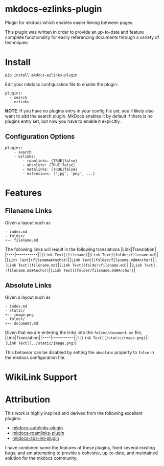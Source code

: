 # mkdocs-ezlinks-plugin
Plugin for mkdocs which enables easier linking between pages.

This plugin was written in order to provide an up-to-date and
feature complete functionality for easily referencing documents
through a variety of techniques:

# Install

```
pip install mkdocs-ezlinks-plugin
```

Edit your mkdocs configuration file to enable the plugin:
```
plugins:
  - search
  - ezlinks
```

**NOTE**: If you have no plugins entry in your config file yet, you'll likely also want to add the search plugin. MkDocs enables it by default if there is no plugins entry set, but now you have to enable it explicitly. 

## Configuration Options
```
plugins:
    - search
    - ezlinks:
        - roamlinks: {TRUE|false}
        - absolute: {TRUE|false}
        - metalinks: {TRUE|false}
        - extensions: ['jpg', 'png', ...]
```

# Features
## Filename Links
Given a layout such as
```
- index.md
- folder/
+-- filename.md
```
The following links will result in the following translations
|Link|Translation|
|----|-----------|
|`[Link Text](filename)`|`[Link Text](folder/filename.md)`|
|`[Link Text](filename#Anchor)`|`[Link Text](folder/filename.md#Anchor)`|
|`[Link Text](filename.md)`|`[Link Text](folder/filename.md)`|
|`[Link Text](filename.md#Anchor)`|`[Link Text](folder/filename.md#Anchor)`|


## Absolute Links
Given a layout such as
```
- index.md
- static/
+-- image.png
- folder/
+-- document.md
```
Given that we are entering the links into the `folder/document.md` file,
|Link|Translation|
|----|-----------|
|`![Link Text](/static/image.png)`|`![Link Text](../static/image.png)`|

This behavior can be disabled by setting the `absolute` property to `false` in the mkdocs configuration file.

# WikiLink Support


# Attribution
This work is highly inspired and derived from the following excellent plugins:
  - [mkdocs-autolinks-plugin](https://github.com/midnightprioriem/mkdocs-autolinks-plugin/)
  - [mkdocs-roamlinks-plugin](https://github.com/Jackiexiao/mkdocs-roamlinks-plugin)
  - [mkdocs-abs-rel-plugin](https://github.com/sander76/mkdocs-abs-rel-plugin)

  I have combined some the features of these plugins, fixed several existing bugs, and am attempting to provide a cohesive, up-to-date, and maintained solution for the mkdocs community.
